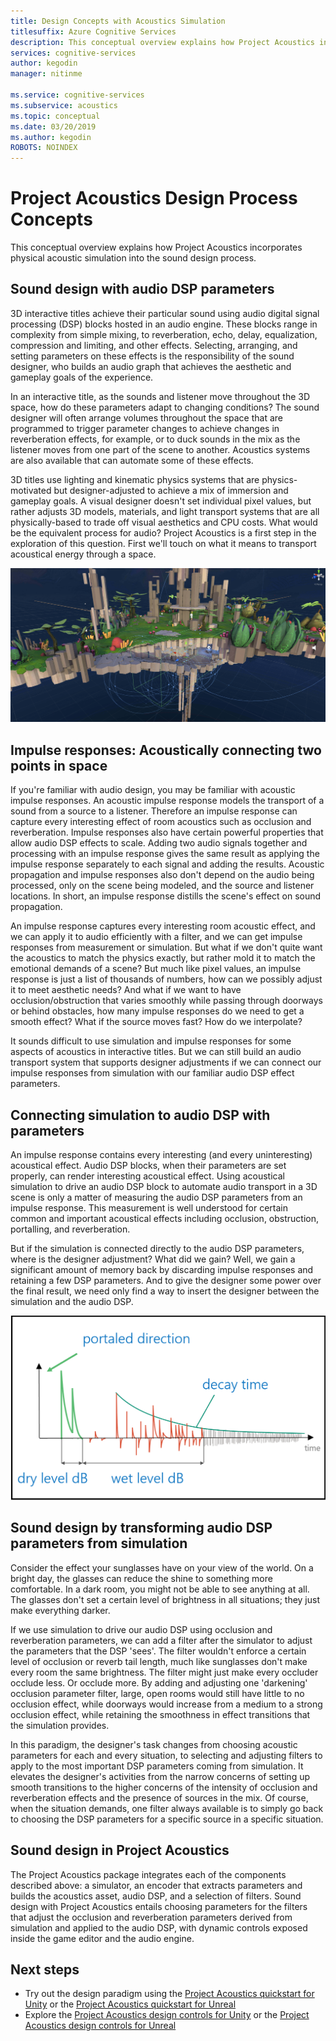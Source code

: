 ```yaml
---
title: Design Concepts with Acoustics Simulation
titlesuffix: Azure Cognitive Services
description: This conceptual overview explains how Project Acoustics incorporates acoustic simulation to the sound design process.
services: cognitive-services
author: kegodin
manager: nitinme

ms.service: cognitive-services
ms.subservice: acoustics
ms.topic: conceptual
ms.date: 03/20/2019
ms.author: kegodin
ROBOTS: NOINDEX
---
```


# Project Acoustics Design Process Concepts

This conceptual overview explains how Project Acoustics incorporates physical acoustic simulation into the sound design process.

## Sound design with audio DSP parameters

3D interactive titles achieve their particular sound using audio digital signal processing (DSP) blocks hosted in an audio engine. These blocks range in complexity from simple mixing, to reverberation, echo, delay, equalization, compression and limiting, and other effects. Selecting, arranging, and setting parameters on these effects is the responsibility of the sound designer, who builds an audio graph that achieves the aesthetic and gameplay goals of the experience.

In an interactive title, as the sounds and listener move throughout the 3D space, how do these parameters adapt to changing conditions? The sound designer will often arrange volumes throughout the space that are programmed to trigger parameter changes to achieve changes in reverberation effects, for example, or to duck sounds in the mix as the listener moves from one part of the scene to another. Acoustics systems are also available that can automate some of these effects.

3D titles use lighting and kinematic physics systems that are physics-motivated but designer-adjusted to achieve a mix of immersion and gameplay goals. A visual designer doesn't set individual pixel values, but rather adjusts 3D models, materials, and light transport systems that are all physically-based to trade off visual aesthetics and CPU costs. What would be the equivalent process for audio? Project Acoustics is a first step in the exploration of this question. First we'll touch on what it means to transport acoustical energy through a space.

![Screenshot of AltSpace scene overlaid with reverb zones](media/reverb-zones-altspace.png)

## Impulse responses: Acoustically connecting two points in space

If you're familiar with audio design, you may be familiar with acoustic impulse responses. An acoustic impulse response models the transport of a sound from a source to a listener. Therefore an impulse response can capture every interesting effect of room acoustics such as occlusion and reverberation. Impulse responses also have certain powerful properties that allow audio DSP effects to scale. Adding two audio signals together and processing with an impulse response gives the same result as applying the impulse response separately to each signal and adding the results. Acoustic propagation and impulse responses also don't depend on the audio being processed, only on the scene being modeled, and the source and listener locations. In short, an impulse response distills the scene's effect on sound propagation.

An impulse response captures every interesting room acoustic effect, and we can apply it to audio efficiently with a filter, and we can get impulse responses from measurement or simulation. But what if we don't quite want the acoustics to match the physics exactly, but rather mold it to match the emotional demands of a scene? But much like pixel values, an impulse response is just a list of thousands of numbers, how can we possibly adjust it to meet aesthetic needs? And what if we want to have occlusion/obstruction that varies smoothly while passing through doorways or behind obstacles, how many impulse responses do we need to get a smooth effect? What if the source moves fast? How do we interpolate?

It sounds difficult to use simulation and impulse responses for some aspects of acoustics in interactive titles. But we can still build an audio transport system that supports designer adjustments if we can connect our impulse responses from simulation with our familiar audio DSP effect parameters.

## Connecting simulation to audio DSP with parameters

An impulse response contains every interesting (and every uninteresting)  acoustical effect. Audio DSP blocks, when their parameters are set properly, can render interesting acoustical effect. Using acoustical simulation to drive an audio DSP block to automate audio transport in a 3D scene is only a matter of measuring the audio DSP parameters from an impulse response. This measurement is well understood for certain common and important acoustical effects including occlusion, obstruction, portalling, and reverberation.

But if the simulation is connected directly to the audio DSP parameters, where is the designer adjustment? What did we gain? Well, we gain a significant amount of memory back by discarding impulse responses and retaining a few DSP parameters. And to give the designer some power over the final result, we need only find a way to insert the designer between the simulation and the audio DSP.

![Graph with stylized impulse response with parameters overlaid](media/acoustic-parameters.png)

## Sound design by transforming audio DSP parameters from simulation

Consider the effect your sunglasses have on your view of the world. On a bright day, the glasses can reduce the shine to something more comfortable. In a dark room, you might not be able to see anything at all. The glasses don't set a certain level of brightness in all situations; they just make everything darker.

If we use simulation to drive our audio DSP using occlusion and reverberation parameters, we can add a filter after the simulator to adjust the parameters that the DSP 'sees'. The filter wouldn't enforce a certain level of occlusion or reverb tail length, much like sunglasses don't make every room the same brightness. The filter might just make every occluder occlude less. Or occlude more. By adding and adjusting one 'darkening' occlusion parameter filter, large, open rooms would still have little to no occlusion effect, while doorways would increase from a medium to a strong occlusion effect, while retaining the smoothness in effect transitions that the simulation provides.

In this paradigm, the designer's task changes from choosing acoustic parameters for each and every situation, to selecting and adjusting filters to apply to the most important DSP parameters coming from simulation. It elevates the designer's activities from the narrow concerns of setting up smooth transitions to the higher concerns of the intensity of occlusion and reverberation effects and the presence of sources in the mix. Of course, when the situation demands, one filter always available is to simply go back to choosing the DSP parameters for a specific source in a specific situation.

## Sound design in Project Acoustics

The Project Acoustics package integrates each of the components described above: a simulator, an encoder that extracts parameters and builds the acoustics asset, audio DSP, and a selection of filters. Sound design with Project Acoustics entails choosing parameters for the filters that adjust the occlusion and reverberation parameters derived from simulation and applied to the audio DSP, with dynamic controls exposed inside the game editor and the audio engine.

## Next steps
* Try out the design paradigm using the [Project Acoustics quickstart for Unity](unity-quickstart.md) or the [Project Acoustics quickstart for Unreal](unreal-quickstart.md)
* Explore the [Project Acoustics design controls for Unity](unity-workflow.md) or the [Project Acoustics design controls for Unreal](unreal-workflow.md)

